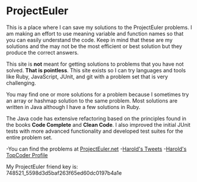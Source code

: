 # ProjectEuler
This is a place where I can save my solutions to the ProjectEuler problems.
I am making an effort to use meaning variable and function names 
so that you can easily understand the code. Keep in mind that these are
my solutions and the may not be the most efficient or best solution
but they produce the correct answers.

This site is __not__ meant for getting solutions to problems that you
have not solved.  __That is pointless__.  This site exists so I can 
try languages and tools like Ruby, JavaScript, JUnit, and git with
a problem set that is very challenging. 

You may find one or more solutions for a problem because I sometimes
try an array or hashmap solution to the same problem.  Most solutions
are written in Java although I have a few solutions in Ruby.

The Java code has extensive refactoring based on the principles 
found in the books __Code Complete__ and __Clean Code__.  I also
improved the initial JUnit tests with more advanced functionality and
developed test suites for the entire problem set.

-You can find the problems at [ProjectEuler.net](https://projecteuler.net/archives)
-[Harold's Tweets](https://twitter.com/HaroldAlmon)
-[Harold's TopCoder Profile](http://community.topcoder.com/tc;jsessionid=FWAAl1ndYsqkGOsm4g02fg**.tomcat_tc01?module=MemberProfile&cr=40124359)


My ProjectEuler friend key is: 748521_5598d3d5baf263f65ed60dc0197b4a1e
#
